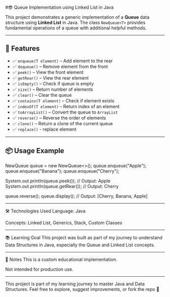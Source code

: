#😎 Queue Implementation using Linked List in Java

This project demonstrates a generic implementation of a **Queue** data structure using **Linked List** in Java. The class `NewQueue<T>` provides fundamental operations of a queue with additional helpful methods.

---

## 🚀 Features

- ✅ `enqueue(T element)` – Add element to the rear
- ✅ `dequeue()` – Remove element from the front
- ✅ `peek()` – View the front element
- ✅ `getRear()` – View the rear element
- ✅ `isEmpty()` – Check if queue is empty
- ✅ `size()` – Return number of elements
- ✅ `clear()` – Clear the queue
- ✅ `contains(T element)` – Check if element exists
- ✅ `indexOf(T element)` – Return index of an element
- ✅ `toArrayList()` – Convert the queue to `ArrayList`
- ✅ `reverse()` – Reverse the order of elements
- ✅ `clone()` – Return a clone of the current queue
- ✅ `replace()` - replace element

---

## 📦 Usage Example

NewQueue<String> queue = new NewQueue<>();
queue.enqueue("Apple");
queue.enqueue("Banana");
queue.enqueue("Cherry");

System.out.println(queue.peek());     // Output: Apple
System.out.println(queue.getRear()); // Output: Cherry

queue.reverse();
queue.display(); // Output: [Cherry, Banana, Apple]

---

🛠 Technologies Used
Language: Java

Concepts: Linked List, Generics, Stack, Custom Classes

---

📚 Learning Goal
This project was built as part of my journey to understand Data Structures in Java, especially the Queue and Linked List concepts.


---

📌 Notes
This is a custom educational implementation.

Not intended for production use.

---

This project is part of my learning journey to master Java and Data Structures.
Feel free to explore, suggest improvements, or fork the repo 💛

